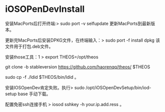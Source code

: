 # iOSOPenDevInstall

安装MacPorts后打开终端:> sudo port -v selfupdate 更新MacPorts到最新版本。

更新完MacPorts后安装DPKG文件，在终端输入：> sudo port -f install dpkg 该文件用于打包.deb文件。

安装those工具：1 > export THEOS=/opt/theos 

git clone -b stableversion https://github.com/haorenqq/theos/ $THEOS

sudo cp -f ./ldid $THEOS/bin/ldid 。

安装IOSOpenDev肯定失败。执行> sudo /opt/iOSOpenDevSetup/bin/iod-setup base 手动下载。

配置免密ssh连接手机 > iosod sshkey -h your.ip.add.ress 。
